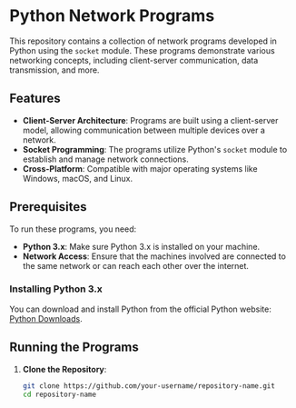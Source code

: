 # Python Network Programs

This repository contains a collection of network programs developed in Python using the `socket` module. These programs demonstrate various networking concepts, including client-server communication, data transmission, and more.

## Features

- **Client-Server Architecture**: Programs are built using a client-server model, allowing communication between multiple devices over a network.
- **Socket Programming**: The programs utilize Python's `socket` module to establish and manage network connections.
- **Cross-Platform**: Compatible with major operating systems like Windows, macOS, and Linux.

## Prerequisites

To run these programs, you need:

- **Python 3.x**: Make sure Python 3.x is installed on your machine.
- **Network Access**: Ensure that the machines involved are connected to the same network or can reach each other over the internet.

### Installing Python 3.x

You can download and install Python from the official Python website: [Python Downloads](https://www.python.org/downloads/).

## Running the Programs

1. **Clone the Repository**:

   ```bash
   git clone https://github.com/your-username/repository-name.git
   cd repository-name
